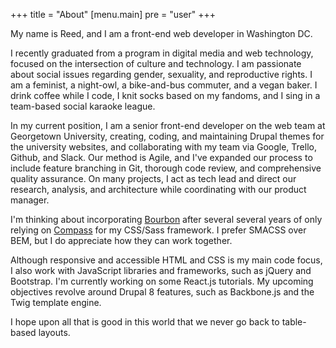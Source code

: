 +++
title = "About"
[menu.main]
    pre	= "user"
+++

My name is Reed, and I am a front-end web developer in Washington DC.

I recently graduated from a program in digital media and web technology, focused on the intersection of culture and technology. I am passionate about social issues regarding gender, sexuality, and reproductive rights. I am a feminist, a night-owl, a bike-and-bus commuter, and a vegan baker. I drink coffee while I code, I knit socks based on my fandoms, and I sing in a team-based social karaoke league.

In my current position, I am a senior front-end developer on the web team at Georgetown University, creating, coding, and maintaining Drupal themes for the university websites, and collaborating with my team via Google, Trello, Github, and Slack. Our method is Agile, and I've expanded our process to include feature branching in Git, thorough code review, and comprehensive quality assurance. On many projects, I act as tech lead and direct our research, analysis, and architecture while coordinating with our product manager.

I'm thinking about incorporating [Bourbon](http://bourbon.io) after several several years of only relying on [Compass](http://compass-style.org) for my CSS/Sass framework. I prefer SMACSS over BEM, but I do appreciate how they can work together.

Although responsive and accessible HTML and CSS is my main code focus, I also work with JavaScript libraries and frameworks, such as jQuery and Bootstrap. I'm currently working on some React.js tutorials. My upcoming objectives revolve around Drupal 8 features, such as Backbone.js and the Twig template engine.

I hope upon all that is good in this world that we never go back to table-based layouts.